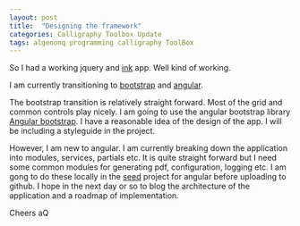```yaml
---
layout: post
title:  "Designing the framework"
categories: Calligraphy Toolbox Update 
tags: algenonq programming calligraphy ToolBox
---
```

So I had a working jquery and [ink](http://ink.sapo.pt/ink "ink web user interface framework") app. Well kind of working. 

I am currently transitioning to [bootstrap](http://getbootstrap.com/ "Bootstrap web user interface framework") and [angular](https://angularjs.org/ "angular javascript library"). 

The bootstrap transition is relatively straight forward. Most of the grid and common controls play nicely. I am going to use the angular bootstrap library [Angular bootstrap](http://angular-ui.github.io/bootstrap "Angular bootstrap library"). I have a reasonable idea of the design of the app. I will be including a styleguide in the project.

However, I am new to angular. I am currently breaking down the application into modules, services, partials etc. It is quite straight forward but I need some common modules for generating pdf, configuration, logging etc. I am gong to do these locally in the [seed](https://github.com/angular/angular-seed "Angular seed project") project for angular before uploading to github. I hope in the next day or so to blog the architecture of the application and a roadmap of implementation.

Cheers
aQ

